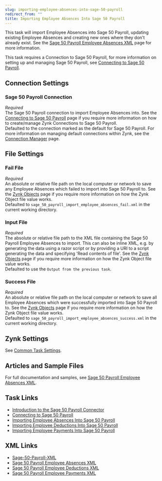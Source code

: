 ```yaml
---
slug: importing-employee-absences-into-sage-50-payroll
redirect_from: ""
title: Importing Employee Absences Into Sage 50 Payroll
---
```

This task will import Employee Absences into Sage 50 Payroll, updating existing Employee Absences and creating new ones where they don't already exist. See the [Sage 50 Payroll Employee Absences XML](sage-50-payroll-employee-absences-xml) page for more information.

This task requires a Connection to Sage 50 Payroll, for more information on setting up and managing Sage 50 Payroll, see [Connecting to Sage 50 Payroll](connecting-to-sage-50-payroll).

## Connection Settings  
### Sage 50 Payroll Connection
_Required_  
The Sage 50 Payroll connection to import Employee Absences into. See the [Connecting to Sage 50 Payroll](connecting-to-sage-50-payroll) page if you require more information on how to create/manage Zynk Connections to Sage 50 Payroll.  
Defaulted to the connection marked as the default for Sage 50 Payroll. For more information on managing default connections within Zynk, see the [Connection Manager](connection-manager) page.

## File Settings
### Fail File
_Required_  
An absolute or relative file path on the local computer or network to save any Employee Absences which failed to import into Sage 50 Payroll to. See the [Zynk Objects](zynk-objects) page if you require more information on how the Zynk Object file value works.  
Defaulted to `sage_50_payroll_import_employee_absences_fail.xml` in the current working directory.  

### Input File
_Required_  
The absolute or relative file path to the XML file containing the Sage 50 Payroll Employee Absences to import. This can also be inline XML, e.g. by generating the data using a razor script or by providing a URI to a script generating the data and specifying 'Read contents of file'. See the [Zynk Objects](zynk-objects) page if you require more information on how the Zynk Object file value works.  
Defaulted to use the `Output from the previous task`.

### Success File
_Required_  
An absolute or relative file path on the local computer or network to save all Employee Absences which were successfully imported into Sage 50 Payroll to. See the [Zynk Objects](zynk-objects) page if you require more information on how the Zynk Object file value works.  
Defaulted to `sage_50_payroll_import_employee_absences_success.xml` in the current working directory.

## Zynk Settings
See [Common Task Settings](common-task-settings).

## Articles and Sample Files
For full documentation and samples, see [Sage 50 Payroll Employee Absences XML](sage-50-payroll-employee-absences-xml).

## Task Links
- [Introduction to the Sage 50 Payroll Connector](sage-50-payroll)
- [Connecting to Sage 50 Payroll](connecting-to-sage-50-payroll)
- [Importing Employee Absences Into Sage 50 Payroll](importing-employee-absences-into-sage-50-payroll)
- [Importing Employee Deductions Into Sage 50 Payroll](importing-employee-deductions-into-sage-50-payroll)
- [Importing Employee Payments Into Sage 50 Payroll](importing-employee-payments-into-sage-50-payroll)

## XML Links
- [Sage-50-Payroll-XML](sage-50-payroll-xml)
- [Sage 50 Payroll Employee Absences XML](sage-50-payroll-employee-absences-xml)
- [Sage 50 Payroll Employee Deductions XML](sage-50-payroll-employee-deductions-xml)
- [Sage 50 Payroll Employee Payments XML](sage-50-payroll-employee-payments-xml)